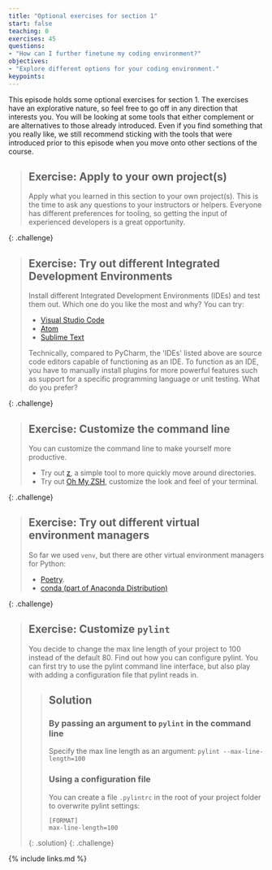 ```yaml
---
title: "Optional exercises for section 1"
start: false
teaching: 0
exercises: 45
questions:
- "How can I further finetune my coding environment?"
objectives:
- "Explore different options for your coding environment."
keypoints:
---
```


This episode holds some optional exercises for section 1. 
The exercises have an explorative nature, so feel free to go off in any direction that interests you.
You will be looking at some tools that either complement or are alternatives to those already introduced.
Even if you find something that you really like,
we still recommend sticking with the tools that were introduced prior to this episode when you move onto other sections of the course.

> ## Exercise: Apply to your own project(s)
> Apply what you learned in this section to your own project(s). 
> This is the time to ask any questions to your instructors or helpers.
> Everyone has different preferences for tooling, so getting the input of experienced developers is a great opportunity.
> 
{: .challenge}

> ## Exercise: Try out different Integrated Development Environments
> Install different Integrated Development Environments (IDEs) and test them out.
> Which one do you like the most and why?
> You can try: 
> - [Visual Studio Code](https://code.visualstudio.com/)
> - [Atom](https://atom-editor.cc/)
> - [Sublime Text](https://www.sublimetext.com/)
> 
> Technically, compared to PyCharm, the 'IDEs' listed above are source code editors capable of functioning as an IDE.
> To function as an IDE, you have to manually install plugins for more powerful features 
> such as support for a specific programming language or unit testing. What do you prefer?
> 
{: .challenge}

> ## Exercise: Customize the command line
> You can customize the command line to make yourself more productive.
> - Try out [z](https://github.com/rupa/z), a simple tool to more quickly move around directories.
> - Try out [Oh My ZSH](https://ohmyz.sh/), customize the look and feel of your terminal.
> 
{: .challenge}

> ## Exercise: Try out different virtual environment managers
> So far we used `venv`, but there are other virtual environment managers for Python:
> - [Poetry](https://python-poetry.org/).
> - [conda (part of Anaconda Distribution)](https://www.anaconda.com/download)
> 
{: .challenge}

> ## Exercise: Customize `pylint`
> You decide to change the max line length of your project to 100 instead of the default 80. 
> Find out how you can configure pylint. You can first try to use the pylint command line interface, 
> but also play with adding a configuration file that pylint reads in.
>
>> ## Solution
>> ### By passing an argument to `pylint` in the command line
>> Specify the max line length as an argument: `pylint --max-line-length=100`
>>
>> ### Using a configuration file
>> You can create a file `.pylintrc` in the root of your project folder to overwrite pylint settings:
>> ```
>> [FORMAT]
>> max-line-length=100
>> ```
> {: .solution}
{: .challenge}




{% include links.md %}
